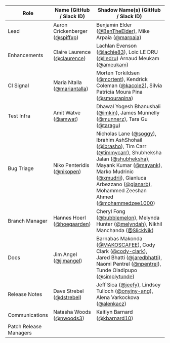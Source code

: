 | **Role** | **Name** (**GitHub / Slack ID**)  | **Shadow Name(s) (GitHub / Slack ID)** |
| ------ | ------ | ------ |
| Lead | Aaron Crickenberger ([@spiffxp](https://github.com/spiffxp)) | Benjamin Elder ([@BenTheElder](https://github.com/BenTheElder)), Mike Arpaia ([@marpaia](https://github.com/marpaia)) |
| Enhancements | Claire Laurence ([@claurence](https://github.com/claurence)) |Lachlan Evenson ([@lachie83](https://github.com/lachie83)), Loic LE DRU ([@lledru](https://github.com/lledru)) Arnaud Meukam ([@ameukam](https://github.com/ameukam)) |
| CI Signal | Maria Ntalla ([@mariantalla](https://github.com/mariantalla)) | Morten Torkildsen ([@mortent](https://github.com/mortent)), Kendrick Coleman ([@kacole2](https://github.com/kacole2)), Silvia Patricia Moura Pina ([@smourapina](https://github.com/smourapina))|
| Test Infra | Amit Watve ([@amwat](https://github.com/amwat)) | Dhawal Yogesh Bhanushali ([@imkin](https://github.com/imkin)), James Munnelly ([@munnerz](https://github.com/munnerz)), Tara Gu ([@taragu](https://github.com/taragu)) |
| Bug Triage | Niko Penteridis ([@nikopen](https://github.com/nikopen)) | Nicholas Lane ([@soggy](https://github.com/soggiest)), Ibrahim AshShohail ([@ibrasho](https://github.com/ibrasho)), Tim Carr ([@timmycarr](https://github.com/timmycarr)), Shubheksha Jalan ([@shubheksha](https://github.com/shubheksha)), Mayank Kumar ([@mayank](https://github.com/krmayankk)), Marko Mudrinic ([@xmudrii](https://github.com/xmudrii)), Gianluca Arbezzano ([@gianarb](https://github.com/gianarb)), Mohammed Zeeshan Ahmed ([@mohammedzee1000](https://github.com/mohammedzee1000)) |
| Branch Manager | Hannes Hoerl ([@hoegaarden](https://github.com/hoegaarden)) | Cheryl Fong ([@bubblemelon](https://github.com/bubblemelon)), Melynda Hunter ([@melyndah](https://github.com/melyndah)), Nikhil Manchanda ([@SlickNik](https://github.com/SlickNik)) |
| Docs | Jim Angel ([@jimangel](https://github.com/jimangel)) | Barnabas Makonda ([@MAKOSCAFEE](https://github.com/MAKOSCAFEE)), Cody Clark ([@cody-clark](https://github.com/cody-clark)), Jared Bhatti ([@jaredbhatti](https://github.com/jaredbhatti)), Naomi Pentrel ([@npentrel](https://github.com/npentrel)), Tunde Oladipupo ([@simplytunde](https://github.com/simplytunde)) |
| Release Notes | Dave Strebel ([@dstrebel](https://github.com/dstrebel)) | Jeff Sica ([@jeefy](https://github.com/jeefy)), Lindsey Tulloch ([@onyiny-ang](https://github.com/onyiny-ang)), Alena Varkockova ([@alenkacz](https://github.com/alenkacz)) |
| Communications | Natasha Woods ([@nwoods3](https://github.com/nwoods3)) |  Kaitlyn Barnard ([@kbarnard10](https://github.com/kbarnard10)) | Jorge Castro ([jorge](https://github.com/castrojo)) | Taylor Dolezal ([onlydole] (https://github.com/onlydole))
| Patch Release Managers | | |
